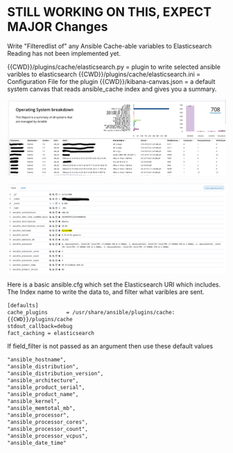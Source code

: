 # STILL WORKING ON THIS, EXPECT MAJOR Changes
Write "Filteredlist of" any Ansible Cache-able variables to Elasticsearch
Reading has not been implemented yet.


{{CWD}}/plugins/cache/elasticsearch.py = plugin to write selected ansible varibles to elasticsearch
{{CWD}}/plugins/cache/elasticsearch.ini = Configuration File for the plugin
{{CWD}}/kibana-canvas.json = a default system canvas that reads ansible_cache index and gives you a summary.

![Canvas](https://github.com/eperry/ansible-plugin-cache-elasticsearch/raw/master/images/Canvas.png)

![Json](https://github.com/eperry/ansible-plugin-cache-elasticsearch/raw/master/images/json.png)

Here is a basic ansible.cfg which set the Elasticsearch URI  which includes. The Index name to write the data to, and filter what varibles are sent.


```
[defaults]
cache_plugins      = /usr/share/ansible/plugins/cache:{{CWD}}/plugins/cache
stdout_callback=debug
fact_caching = elasticsearch
```

If field_filter is not passed as an argument then use these default values
```
"ansible_hostname",
"ansible_distribution",
"ansible_distribution_version",
"ansible_architecture",
"ansible_product_serial",
"ansible_product_name",
"ansible_kernel",
"ansible_memtotal_mb",
"ansible_processor",
"ansible_processor_cores",
"ansible_processor_count",
"ansible_processor_vcpus",
"ansible_date_time"
```
